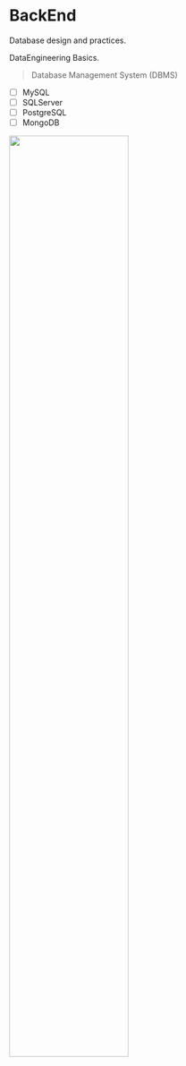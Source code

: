 # BackEnd
Database design and practices.

DataEngineering Basics.

> Database Management System (DBMS)

- [ ] MySQL
- [ ] SQLServer
- [ ] PostgreSQL
- [ ] MongoDB

<img src='https://hachinet.com/upload/2020/08/hinh-anh-bai-viet-202008240419_1153518213.jpg' width=65%>

